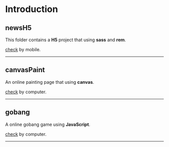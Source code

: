 Introduction
===

## newsH5

This folder contains a **H5** project that using **sass** and **rem**.

[check](http://hujienan.github.io/web-demo/newsH5/newsH5.html) by mobile.

---

## canvasPaint

An online painting page that using **canvas**.

[check](http://hujienan.github.io/web-demo/canvasPaint.html) by computer.

---

## gobang

A online gobang game using **JavaScript**.

[check](http://hujienan.github.io/web-demo/gobang.html) by computer.

---
